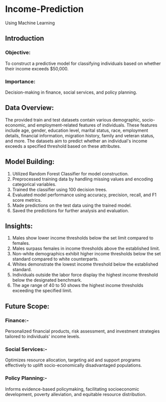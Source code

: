 # Income-Prediction
Using Machine Learning

## Introduction
### Objective:  
To construct a predictive model for classifying individuals based on whether their income exceeds $50,000.
### Importance: 
Decision-making in finance, social services, and policy planning.

## Data Overview:
The provided train and test datasets contain various demographic, socio-economic, and employment-related features of individuals. These features include age, gender, education level, marital status, race, employment details, financial information, migration history, family and veteran status, and more. The datasets aim to predict whether an individual's income exceeds a specified threshold based on these attributes.

## Model Building:
1. Utilized Random Forest Classifier for model construction.
2. Preprocessed training data by handling missing values and encoding categorical variables.
3. Trained the classifier using 100 decision trees.
4. Evaluated model performance using accuracy, precision, recall, and F1 score metrics.
5. Made predictions on the test data using the trained model.
6. Saved the predictions for further analysis and evaluation.

## Insights:
1. Males show lower income thresholds below the set limit compared to females.
2. Males surpass females in income thresholds above the established limit.
3. Non-white demographics exhibit higher income thresholds below the set standard compared to white counterparts.
4. Whites demonstrate the lowest income threshold below the established standard.
5. Individuals outside the labor force display the highest income threshold below the designated benchmark.
6. The age range of 40 to 50 shows the highest income thresholds exceeding the specified limit.

## Future Scope:
### Finance:-
Personalized financial products, risk assessment, and investment strategies tailored to individuals' income levels.

### Social Services:-
Optimizes resource allocation, targeting aid and support programs effectively to uplift socio-economically disadvantaged populations.

### Policy Planning:-
Informs evidence-based policymaking, facilitating socioeconomic development, poverty alleviation, and equitable resource distribution.




